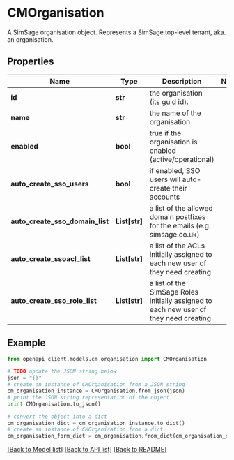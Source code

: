 # CMOrganisation

A SimSage organisation object.  Represents a SimSage top-level tenant, aka. an organisation.

## Properties
Name | Type | Description | Notes
------------ | ------------- | ------------- | -------------
**id** | **str** | the organisation (its guid id). | 
**name** | **str** | the name of the organisation | 
**enabled** | **bool** | true if the organisation is enabled (active/operational) | 
**auto_create_sso_users** | **bool** | if enabled, SSO users will auto-create their accounts | 
**auto_create_sso_domain_list** | **List[str]** | a list of the allowed domain postfixes for the emails (e.g. simsage.co.uk) | 
**auto_create_ssoacl_list** | **List[str]** | a list of the ACLs initially assigned to each new user of they need creating | 
**auto_create_sso_role_list** | **List[str]** | a list of the SimSage Roles initially assigned to each new user of they need creating | 

## Example

```python
from openapi_client.models.cm_organisation import CMOrganisation

# TODO update the JSON string below
json = "{}"
# create an instance of CMOrganisation from a JSON string
cm_organisation_instance = CMOrganisation.from_json(json)
# print the JSON string representation of the object
print CMOrganisation.to_json()

# convert the object into a dict
cm_organisation_dict = cm_organisation_instance.to_dict()
# create an instance of CMOrganisation from a dict
cm_organisation_form_dict = cm_organisation.from_dict(cm_organisation_dict)
```
[[Back to Model list]](../README.md#documentation-for-models) [[Back to API list]](../README.md#documentation-for-api-endpoints) [[Back to README]](../README.md)



